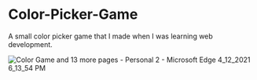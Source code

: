 # Color-Picker-Game
A small color picker game that I made when I was learning web development. 


![Color Game and 13 more pages - Personal 2 - Microsoft​ Edge 4_12_2021 6_13_54 PM](https://user-images.githubusercontent.com/72254486/114434443-ebf73080-9bba-11eb-817b-0716ec99603a.png)
